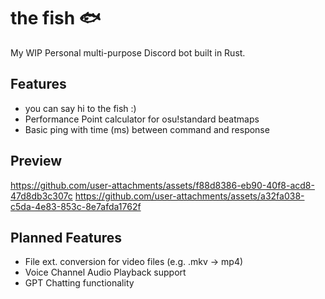 # the fish 🐟
My WIP Personal multi-purpose Discord bot built in Rust.
## Features
- you can say hi to the fish :)
- Performance Point calculator for osu!standard beatmaps
- Basic ping with time (ms) between command and response
## Preview
https://github.com/user-attachments/assets/f88d8386-eb90-40f8-acd8-47d8db3c307c
https://github.com/user-attachments/assets/a32fa038-c5da-4e83-853c-8e7afda1762f
## Planned Features 
- File ext. conversion for video files (e.g. .mkv -> mp4)
- Voice Channel Audio Playback support
- GPT Chatting functionality
